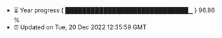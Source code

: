 - ⏳ Year progress { █████████████████████████████▁ } 96.86 %
- ⏰ Updated on Tue, 20 Dec 2022 12:35:59 GMT

